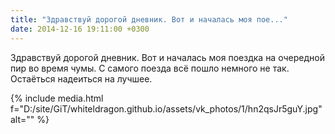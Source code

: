 ```yaml
---
title: "Здравствуй дорогой дневник. Вот и началась моя пое..."
date: 2014-12-16 19:11:00 +0300
---
```


Здравствуй дорогой дневник. Вот и началась моя поездка на очередной пир во время чумы. С самого поезда всё пошло немного не так. Остаёться надеиться на лучшее.

{% include media.html f="D:/site/GiT/whiteldragon.github.io/assets/vk_photos/1/hn2qsJr5guY.jpg" alt="" %}
